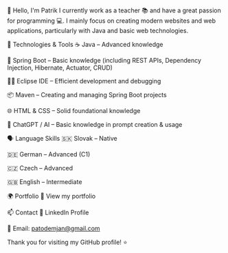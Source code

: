 👋 Hello, I'm Patrik
I currently work as a teacher 📚 and have a great passion for programming 💻.
I mainly focus on creating modern websites and web applications, particularly with Java and basic web technologies.

💼 Technologies & Tools
☕ Java – Advanced knowledge

🌱 Spring Boot – Basic knowledge (including REST APIs, Dependency Injection, Hibernate, Actuator, CRUD)

🧑‍💻 Eclipse IDE – Efficient development and debugging

📦 Maven – Creating and managing Spring Boot projects

🌐 HTML & CSS – Solid foundational knowledge

🤖 ChatGPT / AI – Basic knowledge in prompt creation & usage

🗣️ Language Skills
🇸🇰 Slovak – Native

🇩🇪 German – Advanced (C1)

🇨🇿 Czech – Advanced

🇬🇧 English – Intermediate

🌍 Portfolio
🔗 View my portfolio

📫 Contact
💼 LinkedIn Profile

📧 Email: patodemjan@gmail.com

Thank you for visiting my GitHub profile! ⭐

